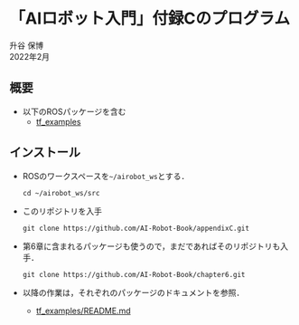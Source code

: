 # 「AIロボット入門」付録Cのプログラム

升谷 保博  
2022年2月  

## 概要

- 以下のROSパッケージを含む
  - [tf_examples](tf_examples)

## インストール

- ROSのワークスペースを`~/airobot_ws`とする．
  ```
  cd ~/airobot_ws/src
  ```

- このリポジトリを入手
  ```
  git clone https://github.com/AI-Robot-Book/appendixC.git
  ```

- 第6章に含まれるパッケージも使うので，まだであればそのリポジトリも入手．
  ```
  git clone https://github.com/AI-Robot-Book/chapter6.git
  ```

- 以降の作業は，それぞれのパッケージのドキュメントを参照．
  - [tf_examples/README.md](tf_examples/README.md)
